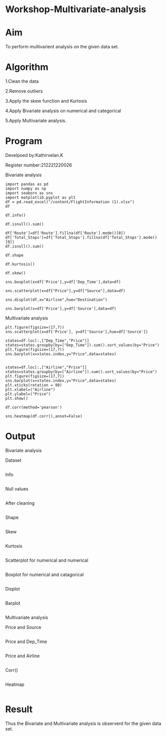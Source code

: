 # Workshop-Multivariate-analysis

# Aim 
   
   To perform multivarient analysis on the given data set.
   
# Algorithm

   1.Clean the data

   2.Remove outliers

   3.Apply the skew function and Kurtosis

   4.Apply Bivariate analysis on numerical and categorical

   5.Apply Multivariate analysis. 
   
# Program
  
   Develpoed by:Kathirvelan.K
   
   Register number:212221220026
   
Bivariate analysis

```
import pandas as pd
import numpy as np
import seaborn as sns
import matplotlib.pyplot as plt
df = pd.read_excel("/content/FlightInformation (1).xlsx")
df

df.info()

df.isnull().sum()

df['Route']=df['Route'].fillna(df['Route'].mode()[0])
df['Total_Stops']=df['Total_Stops'].fillna(df['Total_Stops'].mode()[0])
df.isnull().sum()

df.shape

df.kurtosis()

df.skew()

sns.boxplot(x=df['Price'],y=df['Dep_Time'],data=df)

sns.scatterplot(x=df["Price"],y=df["Source"],data=df)

sns.displot(df,x="Airline",hue="Destination")

sns.barplot(x=df['Price'],y=df['Source'],data=df)

```

Multivariate analysis

```
plt.figure(figsize=(17,7))
sns.scatterplot(x=df['Price'], y=df['Source'],hue=df['Source'])

states=df.loc[:,["Dep_Time","Price"]]
states=states.groupby(by=["Dep_Time"]).sum().sort_values(by="Price")
plt.figure(figsize=(17,7))
sns.barplot(x=states.index,y="Price",data=states)


states=df.loc[:,["Airline","Price"]]
states=states.groupby(by=["Airline"]).sum().sort_values(by="Price")
plt.figure(figsize=(17,7))
sns.barplot(x=states.index,y="Price",data=states)
plt.xticks(rotation = 90)
plt.xlabel=("Airline")
plt.ylabel=("Price")
plt.show()

df.corr(method='pearson')

sns.heatmap(df.corr(),annot=False)

```

# Output

Bivariate analysis

Dataset

![]()

Info

![]()

Null values

![]()

After cleaning

![]()

Shape

![]()

Skew

![]()

Kurtosis

![]()

Scatterplot for numerical and numerical 

![]()

Boxplot for numerical and catagorical 

![]()

Displot

![]()

Barplot

![]()

Multivariate analysis

Price and Source

![]()

Price and Dep_Time

![]()

Price and Airline

![]()

Corr()

![]()

Heatmap

![]()

# Result

  Thus the Bivariate and Multivariate analysis is observerd for the given data set.






